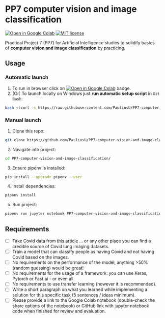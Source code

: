 # PP7 computer vision and image classification

[![Open in Google Colab](https://colab.research.google.com/assets/colab-badge.svg)](https://colab.research.google.com/github/PauliusU/PP7-computer-vision-and-image-classification/blob/master/PP7-computer-vision-and-image-classification.ipynb)
[![MIT license](https://img.shields.io/badge/License-MIT-blue.svg)](https://github.com/PauliusU/PP7-computer-vision-and-image-classification/blob/master/LICENSE)

Practical Project 7 (PP7) for Artificial Intelligence studies to solidify basics of **computer vision and image classification** by practicing.

## Usage

### Automatic launch

1. To run in browser click on [![Open in Google Colab](https://colab.research.google.com/assets/colab-badge.svg)](https://colab.research.google.com/github/PauliusU/PP7-computer-vision-and-image-classification/blob/master/PP7-computer-vision-and-image-classification.ipynb) badge.
2. (Or) To launch locally on Windows just **run automatic setup script** in `Git Bash`:

```bash
bash <(curl -s https://raw.githubusercontent.com/PauliusU/PP7-computer-vision-and-image-classification/master/setup.sh)
```

### Manual launch

1. Clone this repo:

```bash
git clone https://github.com/PauliusU/PP7-computer-vision-and-image-classification.git
```

2. Navigate into project:

```bash
cd PP7-computer-vision-and-image-classification/
```

3. Ensure pipenv is installed:

```bash
pip install --upgrade pipenv --user
```

4. Install dependencies:

```bash
pipenv install
```

5. Run project:

```bash
pipenv run jupyter notebook PP7-computer-vision-and-image-classification.ipynb
```

## Requirements

- [ ] Take Covid data from [this article](https://www.ncbi.nlm.nih.gov/pmc/articles/PMC7372265/) … or any other place you can find a credible source of Covid lung imaging datasets.
- [ ] Train a model that can classify people as having Covid and not having Covid based on the images.
- [ ] No requirements on the performance of the model, anything >50% (random guessing) would be great!
- [ ] No requirements for the usage of a framework: you can use Keras, Pytorch or Fast.ai - or even all.
- [ ] No requirements to use transfer learning (however it is recommended).
- [ ] Write a short paragraph on what you learned while implementing a solution for this specific task (5 sentences / ideas minimum).
- [ ] Please provide a link to the Google Colab notebook (double-check the share options of the notebook) or GitHub link with jupyter notebook code when finished for review and evaluation.
